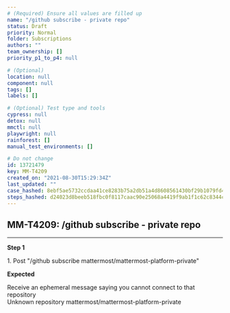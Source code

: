 ```yaml
---
# (Required) Ensure all values are filled up
name: "/github subscribe - private repo"
status: Draft
priority: Normal
folder: Subscriptions
authors: ""
team_ownership: []
priority_p1_to_p4: null

# (Optional)
location: null
component: null
tags: []
labels: []

# (Optional) Test type and tools
cypress: null
detox: null
mmctl: null
playwright: null
rainforest: []
manual_test_environments: []

# Do not change
id: 13721479
key: MM-T4209
created_on: "2021-08-30T15:29:34Z"
last_updated: ""
case_hashed: 8ebf5ae5732ccdaa41ce8283b75a2db51a4d8608561430bf29b1079fd442a40b18f1cdde36559da3b721529fbf985828
steps_hashed: d24023d8beeb518fbc0f8117caac90e25068a4419f9ab1f1c62c8344ca21c937b4ce5edfa0680892e56da7011482d9cb
---
```


<!-- (Auto-generated) Based on frontmatter's "key" and "name" -->

## MM-T4209: /github subscribe - private repo

---

**Step 1**

1\. Post "/github subscribe mattermost/mattermost-platform-private"

**Expected**

Receive an ephemeral message saying you cannot connect to that repository\
Unknown repository mattermost/mattermost-platform-private
